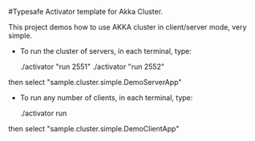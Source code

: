 #Typesafe Activator template for Akka Cluster.

This project demos how to use AKKA cluster in client/server mode, very simple.

- To run the cluster of servers, in each terminal, type:

  ./activator "run 2551"
  ./activator "run 2552"

then select "sample.cluster.simple.DemoServerApp"

- To run any number of clients, in each terminal, type:

  ./activator run

then select "sample.cluster.simple.DemoClientApp"
